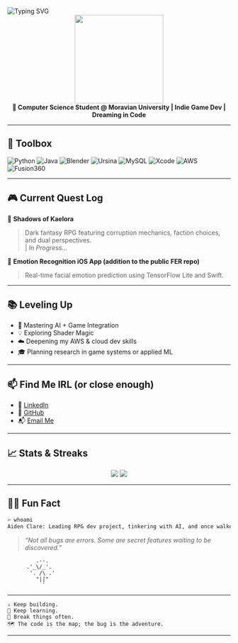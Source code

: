 
<img src="https://readme-typing-svg.herokuapp.com?font=Fira+Code&size=24&pause=1000&color=9F79EE&vCenter=true&width=435&lines=Hey+I'm+Aiden+Clare!;Game+Dev+%7C+Student+%7C+Builder+of+Worlds" alt="Typing SVG" />

<div align="center">
  <img src="https://github.com/aidenclare/aidenclare/assets/your-gif-id/shadowsofkaelora.gif" width="200px" /><br>
  <strong>🚀 Computer Science Student @ Moravian University | Indie Game Dev | Dreaming in Code</strong>
</div>

---

## 🧰 Toolbox

![Python](https://img.shields.io/badge/-Python-222222?style=flat&logo=python)
![Java](https://img.shields.io/badge/-Java-222222?style=flat&logo=java)
![Blender](https://img.shields.io/badge/-Blender-222222?style=flat&logo=blender)
![Ursina](https://img.shields.io/badge/-Ursina-222222?style=flat&logo=python)
![MySQL](https://img.shields.io/badge/-MySQL-222222?style=flat&logo=mysql)
![Xcode](https://img.shields.io/badge/-Xcode-222222?style=flat&logo=xcode)
![AWS](https://img.shields.io/badge/-AWS-222222?style=flat&logo=amazonaws)
![Fusion360](https://img.shields.io/badge/-Fusion360-222222?style=flat&logo=autodesk)

---

## 🎮 Current Quest Log

📌 **Shadows of Kaelora**  
> Dark fantasy RPG featuring corruption mechanics, faction choices, and dual perspectives.  
| *In Progress...*

📱 **Emotion Recognition iOS App (addition to the public FER repo)**  
> Real-time facial emotion prediction using TensorFlow Lite and Swift.

---

## 📚 Leveling Up

- 🧠 Mastering AI + Game Integration
- 💡 Exploring Shader Magic
- ☁️ Deepening my AWS & cloud dev skills
- 🎓 Planning research in game systems or applied ML

---

## 📫 Find Me IRL (or close enough)

- 💼 [LinkedIn]([https://linkedin.com/in/yourprofile](https://www.linkedin.com/in/aiden-clare-a335042a6/))
- 🐙 [GitHub](https://github.com/Subarashi42)
- 📬 [Email Me](mailto:aidenclare100@gmail.com)

---

## 📈 Stats & Streaks

<p align="center">
  <img src="https://github-readme-stats.vercel.app/api?username=aidenclare&show_icons=true&theme=tokyonight" />
  <img src="https://streak-stats.demolab.com/?user=aidenclare&theme=tokyonight" />
</p>

---

## 🧙‍♂️ Fun Fact

```bash
> whoami
Aiden Clare: Leading RPG dev project, tinkering with AI, and once walked the darker alleys of code. I've built bots, broken rules, and now I write worlds.
```

> *“Not all bugs are errors. Some are secret features waiting to be discovered.”*

```
         .--.
      .'_\/_'.
       '. /\ .'
         "||"
           `
```

---

```
⚔️ Keep building.
🧠 Keep learning.
🧪 Break things often.
🗺️ The code is the map; the bug is the adventure.
```

---

